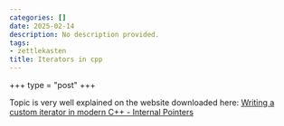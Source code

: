 ```yaml
---
categories: []
date: 2025-02-14
description: No description provided.
tags:
- zettlekasten
title: Iterators in cpp
---
```


+++
type = "post"
+++

Topic is very well explained on the website downloaded here: [Writing a custom iterator in modern C++ - Internal Pointers](../extra/Writing%20a%20custom%20iterator%20in%20modern%20C++%20-%20Internal%20Pointers.html)